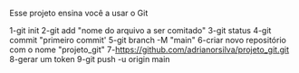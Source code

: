 Esse projeto ensina você a usar o Git

1-git init
2-git add "nome do arquivo a ser comitado"
3-git status
4-git commit "primeiro commit'
5-git branch -M "main"
6-criar novo repositório com o nome "projeto_git"
7-https://github.com/adrianorsilva/projeto_git.git
8-gerar um token
9-git push -u origin main